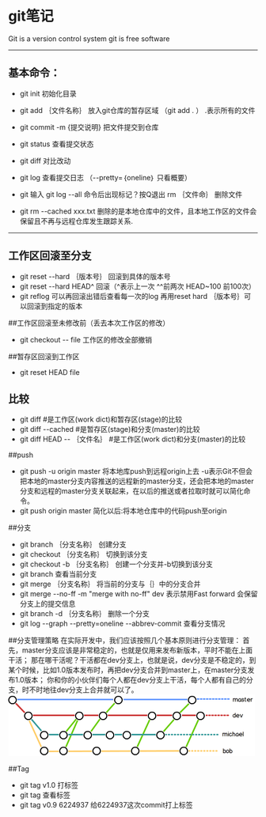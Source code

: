# git笔记
Git is a version control system
git is free software

---

## 基本命令：
- git init 初始化目录

- git add ｛文件名称｝ 放入git仓库的暂存区域 （git add . ） .表示所有的文件

- git commit  -m {提交说明} 把文件提交到仓库

- git status 查看提交状态

- git diff 对比改动

- git log 查看提交日志 （--pretty=｛oneline｝ 只看概要）

- git 输入 git log --all 命令后出现<END>标记？按Q退出
   rm ｛文件命｝ 删除文件

- git rm --cached xxx.txt 删除的是本地仓库中的文件，且本地工作区的文件会保留且不再与远程仓库发生跟踪关系.


---

## 工作区回滚至分支
- git reset --hard ｛版本号｝ 回滚到具体的版本号
- git reset --hard HEAD^ 回滚（^表示上一次 ^^前两次 HEAD~100 前100次）
- git reflog 可以再回滚出错后查看每一次的log 再用reset hard ｛版本号｝可以回滚到指定的版本

##工作区回滚至未修改前（丢去本次工作区的修改）

- git checkout -- file  工作区的修改全部撤销

##暂存区回滚到工作区
- git reset HEAD file 


## 比较
- git diff    #是工作区(work dict)和暂存区(stage)的比较
- git diff --cached    #是暂存区(stage)和分支(master)的比较
- git diff HEAD -- ｛文件名｝  #是工作区(work dict)和分支(master)的比较

##push
- git push -u origin master 将本地库push到远程origin上去 -u表示Git不但会把本地的master分支内容推送的远程新的master分支，还会把本地的master分支和远程的master分支关联起来，在以后的推送或者拉取时就可以简化命令。 
- git push origin master 简化以后:将本地仓库中的代码push至origin

##分支
- git branch ｛分支名称｝ 创建分支
- git checkout ｛分支名称｝ 切换到该分支
- git checkout -b ｛分支名称｝ 创建一个分支并-b切换到该分支
- git branch 查看当前分支
- git merge ｛分支名称｝ 将当前的分支与｛｝中的分支合并
- git merge --no-ff -m "merge with no-ff" dev 表示禁用Fast forward 会保留分支上的提交信息
- git branch -d ｛分支名称｝ 删除一个分支
- git log --graph --pretty=oneline --abbrev-commit 查看分支情况

##分支管理策略
在实际开发中，我们应该按照几个基本原则进行分支管理：
首先，master分支应该是非常稳定的，也就是仅用来发布新版本，平时不能在上面干活；
那在哪干活呢？干活都在dev分支上，也就是说，dev分支是不稳定的，到某个时候，比如1.0版本发布时，再把dev分支合并到master上，在master分支发布1.0版本；
你和你的小伙伴们每个人都在dev分支上干活，每个人都有自己的分支，时不时地往dev分支上合并就可以了。
![](/b.png)

##Tag

- git tag v1.0  打标签
- git tag 查看标签
- git tag v0.9 6224937  给6224937这次commit打上标签

